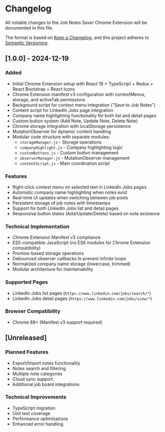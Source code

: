 # Changelog

All notable changes to the Job Notes Saver Chrome Extension will be documented in this file.

The format is based on [Keep a Changelog](https://keepachangelog.com/en/1.0.0/),
and this project adheres to [Semantic Versioning](https://semver.org/spec/v2.0.0.html).

## [1.0.0] - 2024-12-19

### Added
- Initial Chrome Extension setup with React 18 + TypeScript + Redux + React Bootstrap + React Icons
- Chrome Extension manifest v3 configuration with contextMenus, storage, and activeTab permissions
- Background script for context menu integration ("Save to Job Notes")
- Content script for LinkedIn Jobs page integration
- Company name highlighting functionality for both list and detail pages
- Custom button system (Add Note, Update Note, Delete Note)
- Chrome storage integration with localStorage persistence
- MutationObserver for dynamic content handling
- Modular code structure with separate modules:
  - `storageManager.js` - Storage operations
  - `companyHighlight.js` - Company highlighting logic
  - `customButtons.js` - Custom button management
  - `observerManager.js` - MutationObserver management
  - `contentScript.js` - Main coordination script

### Features
- Right-click context menu on selected text in LinkedIn Jobs pages
- Automatic company name highlighting when notes exist
- Real-time UI updates when switching between job posts
- Persistent storage of job notes with timestamps
- Support for both LinkedIn Jobs list and detail pages
- Responsive button states (Add/Update/Delete) based on note existence

### Technical Implementation
- Chrome Extension Manifest v3 compliance
- ES5-compatible JavaScript (no ES6 modules for Chrome Extension compatibility)
- Promise-based storage operations
- Debounced observer callbacks to prevent infinite loops
- Normalized company name storage (lowercase, trimmed)
- Modular architecture for maintainability

### Supported Pages
- LinkedIn Jobs list pages (`https://www.linkedin.com/jobs/search/*`)
- LinkedIn Jobs detail pages (`https://www.linkedin.com/jobs/view/*`)

### Browser Compatibility
- Chrome 88+ (Manifest v3 support required)

## [Unreleased]

### Planned Features
- Export/Import notes functionality
- Notes search and filtering
- Multiple note categories
- Cloud sync support
- Additional job board integrations

### Technical Improvements
- TypeScript migration
- Unit test coverage
- Performance optimizations
- Enhanced error handling 